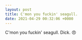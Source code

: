 ```yaml
---
layout: post
title: C'mon you fuckin' seagull.
date: 2021-04-29 00:32:06 +0000
---
```


C'mon you fuckin' seagull.
Dick. 😠


